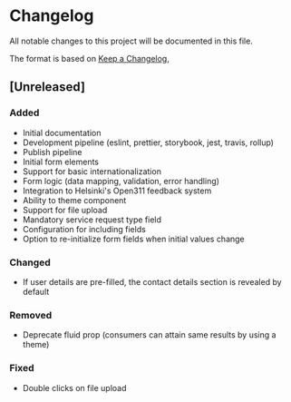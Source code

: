 # Changelog

All notable changes to this project will be documented in this file.

The format is based on [Keep a Changelog](https://keepachangelog.com/en/1.0.0/),

## [Unreleased]

### Added

- Initial documentation
- Development pipeline (eslint, prettier, storybook, jest, travis, rollup)
- Publish pipeline
- Initial form elements
- Support for basic internationalization
- Form logic (data mapping, validation, error handling)
- Integration to Helsinki's Open311 feedback system
- Ability to theme component
- Support for file upload
- Mandatory service request type field
- Configuration for including fields
- Option to re-initialize form fields when initial values change

### Changed

- If user details are pre-filled, the contact details section is revealed by default

### Removed

- Deprecate fluid prop (consumers can attain same results by using a theme)

### Fixed

- Double clicks on file upload
